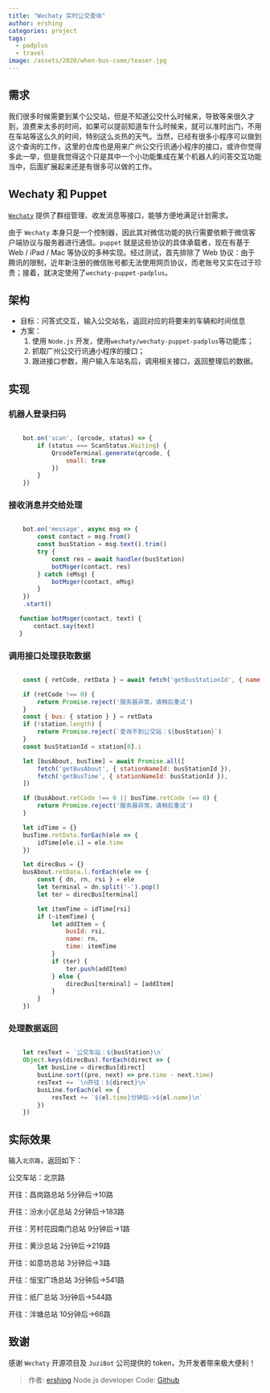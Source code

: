 ```yaml
---
title: "Wechaty 实时公交查询"
author: ershing
categories: project
tags:
  - padplus
  - travel
image: /assets/2020/when-bus-come/teaser.jpg
---
```


## 需求

我们很多时候需要到某个公交站，但是不知道公交什么时候来，导致等来很久才到，浪费来太多的时间，如果可以提前知道车什么时候来，就可以准时出门，不用在车站等这么久的时间，特别这么炎热的天气。当然，已经有很多小程序可以做到这个查询的工作，这里的仓库也是用来广州公交行讯通小程序的接口，或许你觉得多此一举，但是我觉得这个只是其中一个小功能集成在某个机器人的问答交互功能当中，后面扩展起来还是有很多可以做的工作。

## Wechaty 和 Puppet

[`Wechaty`](https://github.com/wechaty/wechaty) 提供了群组管理、收发消息等接口，能够方便地满足计划需求。

由于 `Wechaty` 本身只是一个控制器，因此其对微信功能的执行需要依赖于微信客户端协议与服务器进行通信。`puppet` 就是这些协议的具体承载者，现在有基于 Web / iPad / Mac 等协议的多种实现。经过测试，首先排除了 Web 协议：由于腾讯的限制，近年新注册的微信账号都无法使用网页协议，而老账号又实在过于珍贵；接着，就决定使用了`wechaty-puppet-padplus`。

## 架构

- 目标：问答式交互，输入公交站名，返回对应的将要来的车辆和时间信息
- 方案：
  1. 使用 `Node.js` 开发，使用`wechaty/wechaty-puppet-padplus`等功能库；
  2. 抓取广州公交行讯通小程序的接口；
  3. 跟进接口参数，用户输入车站名后，调用相关接口，返回整理后的数据。

## 实现

### 机器人登录扫码

```javascript

    bot.on('scan', (qrcode, status) => {
        if (status === ScanStatus.Waiting) {
            QrcodeTerminal.generate(qrcode, {
                small: true
            })
        }
    })

```

### 接收消息并交给处理

```javascript

    bot.on('message', async msg => {
        const contact = msg.from()
        const busStation = msg.text().trim()
        try {
            const res = await handler(busStation)
            botMsger(contact, res)
        } catch (eMsg) {
            botMsger(contact, eMsg)
        }
    })
    .start()

   function botMsger(contact, text) {
       contact.say(text)
   }

```

### 调用接口处理获取数据

```javascript

    const { retCode, retData } = await fetch('getBusStationId', { name: busStation, requesttime: Math.floor(+new Date() / 1000) })

    if (retCode !== 0) {
        return Promise.reject('服务器异常，请稍后重试')
    }
    const { bus: { station } } = retData
    if (!station.length) {
        return Promise.reject(`查询不到公交站：${busStation}`)
    }
    const busStationId = station[0].i

    let [busAbout, busTime] = await Promise.all([
        fetch('getBusAbout', { stationNameId: busStationId }),
        fetch('getBusTime', { stationNameId: busStationId }),
    ])

    if (busAbout.retCode !== 0 || busTime.retCode !== 0) {
        return Promise.reject('服务器异常，请稍后重试')
    }

    let idTime = {}
    busTime.retData.forEach(ele => {
        idTime[ele.i] = ele.time
    })

    let direcBus = {}
    busAbout.retData.l.forEach(ele => {
        const { dn, rn, rsi } = ele
        let terminal = dn.split('-').pop()
        let ter = direcBus[terminal]

        let itemTime = idTime[rsi]
        if (~itemTime) {
            let addItem = {
                busId: rsi,
                name: rn,
                time: itemTime
            }
            if (ter) {
                ter.push(addItem)
            } else {
                direcBus[terminal] = [addItem]
            }
        }
    })

```

### 处理数据返回

```javascript

    let resText = `公交车站：${busStation}\n`
    Object.keys(direcBus).forEach(direct => {
        let busLine = direcBus[direct]
        busLine.sort((pre, next) => pre.time - next.time)
        resText += `\n开往：${direct}\n`
        busLine.forEach(el => {
            resText += `${el.time}分钟后->${el.name}\n`
        })
    })

```

## 实际效果

输入`北京路`，返回如下：

公交车站：北京路

开往：昌岗路总站
5分钟后->10路

开往：汾水小区总站
2分钟后->183路

开往：芳村花园南门总站
9分钟后->1路

开往：黄沙总站
2分钟后->219路

开往：如意坊总站
3分钟后->3路

开往：恒宝广场总站
3分钟后->541路

开往：纸厂总站
3分钟后->544路

开往：泮塘总站
10分钟后->66路

## 致谢

感谢 `Wechaty` 开源项目及 `JuziBot` 公司提供的 token，为开发者带来极大便利！

> 作者: [ershing](https://github.com/ershing) Node.js developer
> Code: [Github](https://github.com/ershing/when-bus-come)

